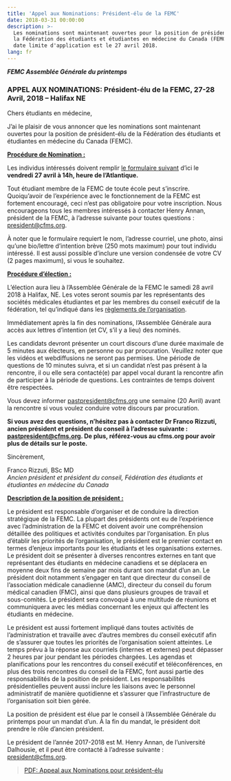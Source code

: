 ```yaml
---
title: 'Appel aux Nominations: Président-élu de la FEMC'
date: 2018-03-31 00:00:00
description: >-
  Les nominations sont maintenant ouvertes pour la position de président-élu de
  la Fédération des étudiants et étudiantes en médecine du Canada (FEMC). La
  date limite d'application est le 27 avril 2018.
lang: fr
---
```


***FEMC Assembl&eacute;e G&eacute;n&eacute;rale du printemps***

### APPEL AUX NOMINATIONS: Pr&eacute;sident-&eacute;lu de la FEMC, 27-28 Avril, 2018 – Halifax NE

Chers &eacute;tudiants en m&eacute;decine,

J’ai le plaisir de vous annoncer que les nominations sont maintenant ouvertes pour la position de pr&eacute;sident-&eacute;lu de la F&eacute;d&eacute;ration des &eacute;tudiants et &eacute;tudiantes en m&eacute;decine du Canada (FEMC).

<u><strong>Proc&eacute;dure de Nomination :</strong></u>

Les individus int&eacute;ress&eacute;s doivent remplir [le formulaire suivant](https://form.jotform.co/farizzuti/cfms-2018-board-nomination-form) d’ici le **vendredi 27 avril &agrave; 14h, heure de l’Atlantique.**

Tout &eacute;tudiant membre de la FEMC de toute &eacute;cole peut s’inscrire. Quoiqu’avoir de l’exp&eacute;rience avec le fonctionnement de la FEMC est fortement encourag&eacute;, ceci n’est pas obligatoire pour votre inscription. Nous encourageons tous les membres int&eacute;ress&eacute;s &agrave; contacter Henry Annan, pr&eacute;sident de la FEMC, &agrave; l’adresse suivante pour toutes questions : [president@cfms.org](mailto:president@cfms.org).

&Agrave; noter que le formulaire requiert le nom, l’adresse courriel, une photo, ainsi qu’une bio/lettre d’intention br&egrave;ve (250 mots maximum) pour tout individu int&eacute;ress&eacute;. Il est aussi possible d’inclure une version condens&eacute;e de votre CV (2 pages maximum), si vous le souhaitez.

<u><strong>Proc&eacute;dure d&rsquo;&eacute;lection :</strong></u>

L’&eacute;lection aura lieu &agrave; l’Assembl&eacute;e G&eacute;n&eacute;rale de la FEMC le samedi 28 avril 2018 &agrave; Halifax, NE. Les votes seront soumis par les repr&eacute;sentants des soci&eacute;t&eacute;s m&eacute;dicales &eacute;tudiantes et par les membres du conseil ex&eacute;cutif de la f&eacute;d&eacute;ration, tel qu’indiqu&eacute; dans les [r&egrave;glements de l’organisation](https://www.cfms.org/files/internal-policy-bylaws/cfms-bylaws.pdf).

Imm&eacute;diatement apr&egrave;s la fin des nominations, l’Assembl&eacute;e G&eacute;n&eacute;rale aura acc&egrave;s aux lettres d’intention (et CV, s’il y a lieu) des nomin&eacute;s.

Les candidats devront pr&eacute;senter un court discours d’une dur&eacute;e maximale de 5 minutes aux &eacute;lecteurs, en personne ou par procuration. Veuillez noter que les vid&eacute;os et webdiffusions ne seront pas permises. Une p&eacute;riode de questions de 10 minutes suivra, et si un candidat n’est pas pr&eacute;sent &agrave; la rencontre, il ou elle sera contact&eacute;(e) par appel vocal durant la rencontre afin de participer &agrave; la p&eacute;riode de questions. Les contraintes de temps doivent &ecirc;tre respect&eacute;es.

Vous devez informer [pastpresident@cfms.org](mailto:pastpresident@cfms.org) une semaine (20 Avril) avant la rencontre si vous voulez conduire votre discours par procuration.

**Si vous avez des questions, n’h&eacute;sitez pas &agrave; contacter Dr Franco Rizzuti, ancien pr&eacute;sident et pr&eacute;sident du conseil &agrave; l’adresse suivante : [pastpresident@cfms.org](mailto:pastpresident@cfms.org). De plus, r&eacute;f&eacute;rez-vous au cfms.org pour avoir plus de d&eacute;tails sur le poste.**

Sinc&egrave;rement,

Franco Rizzuti, BSc MD<br>*Ancien pr&eacute;sident et pr&eacute;sident du conseil, F&eacute;d&eacute;ration des &eacute;tudiants et &eacute;tudiantes en m&eacute;decine du Canada*<u><strong></strong></u>

<u><strong>Description de la position de pr&eacute;sident :</strong></u>

Le pr&eacute;sident est responsable d’organiser et de conduire la direction strat&eacute;gique de la FEMC. La plupart des pr&eacute;sidents ont eu de l’exp&eacute;rience avec l’administration de la FEMC et doivent avoir une compr&eacute;hension d&eacute;taill&eacute;e des politiques et activit&eacute;s conduites par l’organisation. En plus d’&eacute;tablir les priorit&eacute;s de l’organisation, le pr&eacute;sident est le premier contact en termes d’enjeux importants pour les &eacute;tudiants et les organisations externes. Le pr&eacute;sident doit se pr&eacute;senter &agrave; diverses rencontres externes en tant que repr&eacute;sentant des &eacute;tudiants en m&eacute;decine canadiens et se d&eacute;placera en moyenne deux fins de semaine par mois durant son mandat d’un an. Le pr&eacute;sident doit notamment s’engager en tant que directeur du conseil de l’association m&eacute;dicale canadienne (AMC), directeur du conseil du forum m&eacute;dical canadien (FMC), ainsi que dans plusieurs groupes de travail et sous-comit&eacute;s. Le pr&eacute;sident sera convoqu&eacute; &agrave; une multitude de r&eacute;unions et communiquera avec les m&eacute;dias concernant les enjeux qui affectent les &eacute;tudiants en m&eacute;decine.

Le pr&eacute;sident est aussi fortement impliqu&eacute; dans toutes activit&eacute;s de l’administration et travaille avec d’autres membres du conseil ex&eacute;cutif afin de s’assurer que toutes les priorit&eacute;s de l’organisation soient atteintes. Le temps pr&eacute;vu &agrave; la r&eacute;ponse aux courriels (internes et externes) peut d&eacute;passer 2 heures par jour pendant les p&eacute;riodes charg&eacute;es. Les agendas et planifications pour les rencontres du conseil ex&eacute;cutif et t&eacute;l&eacute;conf&eacute;rences, en plus des trois rencontres du conseil de la FEMC, font aussi partie des responsabilit&eacute;s de la position de pr&eacute;sident. Les responsabilit&eacute;s pr&eacute;sidentielles peuvent aussi inclure les liaisons avec le personnel administratif de mani&egrave;re quotidienne et s’assurer que l’infrastructure de l’organisation soit bien g&eacute;r&eacute;e.

La position de pr&eacute;sident est &eacute;lue par le conseil &agrave; l’Assembl&eacute;e G&eacute;n&eacute;rale du printemps pour un mandat d’un. &Agrave; la fin du mandat, le pr&eacute;sident doit prendre le r&ocirc;le d’ancien pr&eacute;sident.

Le pr&eacute;sident de l’ann&eacute;e 2017-2018 est M. Henry Annan, de l’universit&eacute; Dalhousie, et il peut &ecirc;tre contact&eacute; &agrave; l’adresse suivante : [president@cfms.org](mailto:president@cfms.org).

> [PDF: Appeal aux Nominations pour pr&eacute;sident-&eacute;lu](/uploads/FEMC-Assemblée-Générale-du-printemps.pdf)